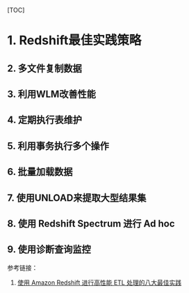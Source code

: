 [TOC]

# 1. Redshift最佳实践策略

## 2. 多文件复制数据

## 3. 利用WLM改善性能

## 4. 定期执行表维护

## 5. 利用事务执行多个操作

## 6. 批量加载数据

## 7. 使用UNLOAD来提取大型结果集

## 8. 使用 Redshift Spectrum 进行 Ad hoc

## 9. 使用诊断查询监控


参考链接：

1. [使用 Amazon Redshift 进行高性能 ETL 处理的八大最佳实践](https://aws.amazon.com/cn/blogs/china/top-8-best-practices-for-high-performance-etl-processing-using-amazon-redshift/)

